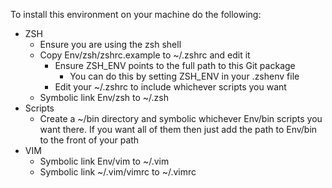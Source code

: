 To install this environment on your machine do the following:
* ZSH
    * Ensure you are using the zsh shell
    * Copy Env/zsh/zshrc.example to ~/.zshrc and edit it
        * Ensure ZSH_ENV points to the full path to this Git package
            * You can do this by setting ZSH_ENV in your .zshenv file
        * Edit your ~/.zshrc to include whichever scripts you want
    * Symbolic link Env/zsh to ~/.zsh
* Scripts
    * Create a ~/bin directory and symbolic whichever Env/bin scripts you want there.  If you want all of them then just add the path to Env/bin to the front of your path
* VIM
    * Symbolic link Env/vim to ~/.vim
    * Symbolic link ~/.vim/vimrc to ~/.vimrc
